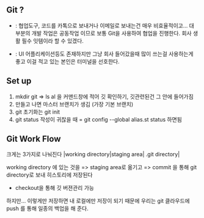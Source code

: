 ## Git ?

- : 협업도구, 코드를 카톡으로 보내거나 이메일로 보내는건 매우 비효율적이고... 대부분의 개발 작업은 공동작업 이므로
  보통 Git을 사용하여 협업을 진행한다. 회사 생활 필수 잇템이라 할 수 있겠다.

- : UI 어플리케이션등도 존재하지만 그냥 회사 들어갔을때 많이 쓰는걸 사용하는게 좋고 이걸 적고 있는 본인은 터미널을 선호한다.

## Set up

1. mkdir git => ls al 을 커맨드창에 적어 깃 확인하기, 깃관련된건 그 안에 들어가짐
2. 만들고 나면 마스터 브랜치가 생김 (가장 기본 브랜치)
3. git 초기화는 git init
4. git status 작성이 귀찮을 때 = git config --global alias.st status 하면됨

## Git Work Flow

크게는 3가지로 나눠진다
|working directory|staging area| .git directory|

working directory 에 있는 것을 => staging area로 옮기고 => commit 을 통해 git directory로 보내 히스토리에 저장된다

- checkout을 통해 깃 버젼관리 가능

하지만... 이렇게만 저장하면 내 로컬에만 저장이 되기 때문에 우리는 git 클라우드에 push 를 통해 일종의 백업을 해 준다.
